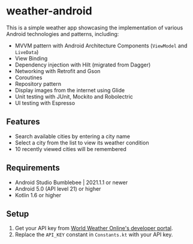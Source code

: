 # weather-android
This is a simple weather app showcasing the implementation of 
various Android technologies and patterns, including:
- MVVM pattern with Android Architecture Components 
  (`ViewModel` and `LiveData`)
- View Binding
- Dependency injection with Hilt (migrated from Dagger)
- Networking with Retrofit and Gson
- Coroutines
- Repository pattern
- Display images from the internet using Glide
- Unit testing with JUnit, Mockito and Robolectric
- UI testing with Espresso

## Features
- Search available cities by entering a city name
- Select a city from the list to view its weather condition
- 10 recently viewed cities will be remembered

## Requirements
- Android Studio Bumblebee | 2021.1.1 or newer
- Android 5.0 (API level 21) or higher
- Kotlin 1.6 or higher

## Setup
1. Get your API key from 
   [World Weather Online's developer portal](https://www.worldweatheronline.com/developer/).
2. Replace the `API_KEY` constant in `Constants.kt` with your API key.